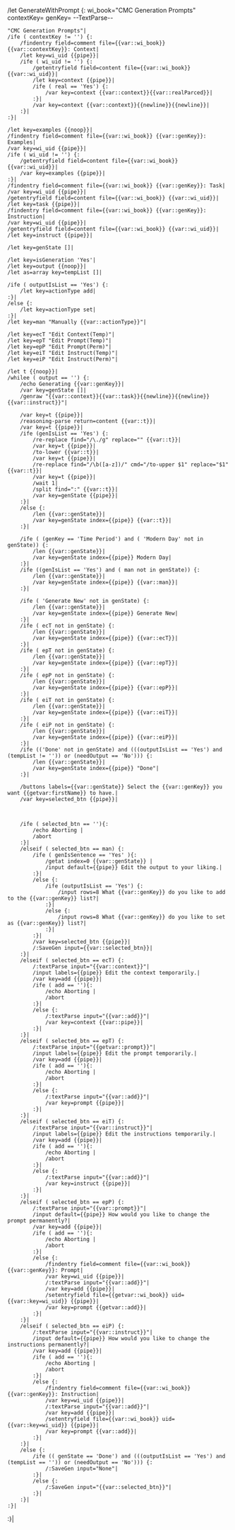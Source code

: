 /let GenerateWithPrompt {: wi_book="CMC Generation Prompts" contextKey= genKey=
	--TextParse--
	
	"CMC Generation Prompts"|
	/ife ( contextKey != '') {:
		/findentry field=comment file={{var::wi_book}} {{var::contextKey}}: Context|
		/let key=wi_uid {{pipe}}|
		/ife ( wi_uid != '') {:
			/getentryfield field=content file={{var::wi_book}} {{var::wi_uid}}|
			/let key=context {{pipe}}|
			/ife ( real == 'Yes') {:
				/var key=context {{var::context}}{{var::realParced}}|
			:}|
			/var key=context {{var::context}}{{newline}}{{newline}}|
		:}|
	:}|
	
	/let key=examples {{noop}}|
	/findentry field=comment file={{var::wi_book}} {{var::genKey}}: Examples|
	/var key=wi_uid {{pipe}}|
	/ife ( wi_uid != '') {:
		/getentryfield field=content file={{var::wi_book}} {{var::wi_uid}}|
		/var key=examples {{pipe}}|
	:}|
	/findentry field=comment file={{var::wi_book}} {{var::genKey}}: Task|
	/var key=wi_uid {{pipe}}|
	/getentryfield field=content file={{var::wi_book}} {{var::wi_uid}}|
	/let key=task {{pipe}}|
	/findentry field=comment file={{var::wi_book}} {{var::genKey}}: Instruction|
	/var key=wi_uid {{pipe}}|
	/getentryfield field=content file={{var::wi_book}} {{var::wi_uid}}|
	/let key=instruct {{pipe}}|
	
	/let key=genState []|
	
	/let key=isGeneration 'Yes'|
	/let key=output {{noop}}|
	/let as=array key=tempList []|
	
	/ife ( outputIsList == 'Yes') {:
		/let key=actionType add|
	:}|
	/else {:
		/let key=actionType set|
	:}|
	/let key=man "Manually {{var::actionType}}"|
	
	/let key=ecT "Edit Context(Temp)"|
	/let key=epT "Edit Prompt(Temp)"|
	/let key=epP "Edit Prompt(Perm)"|
	/let key=eiT "Edit Instruct(Temp)"|
	/let key=eiP "Edit Instruct(Perm)"|
	
	/let t {{noop}}|
	/whilee ( output == '') {:
		/echo Generating {{var::genKey}}|
		/var key=genState []|
		/genraw "{{var::context}}{{var::task}}{{newline}}{{newline}}{{var::instruct}}"|
	
		/var key=t {{pipe}}|
		/reasoning-parse return=content {{var::t}}|
		/var key=t {{pipe}}|
		/ife (genIsList == 'Yes') {:
			/re-replace find="/\./g" replace="" {{var::t}}|
			/var key=t {{pipe}}|
			/to-lower {{var::t}}|
			/var key=t {{pipe}}|
			/re-replace find="/\b([a-z])/" cmd="/to-upper $1" replace="$1" {{var::t}}|
			/var key=t {{pipe}}|
			/wait 1|
			/split find=":" {{var::t}}|
			/var key=genState {{pipe}}|
		:}|
		/else {:
			/len {{var::genState}}|
			/var key=genState index={{pipe}} {{var::t}}|
		:}|
	
		/ife ( (genKey == 'Time Period') and ( 'Modern Day' not in genState)) {:
			/len {{var::genState}}|
			/var key=genState index={{pipe}} Modern Day|
		:}|
		/ife ((genIsList == 'Yes') and ( man not in genState)) {:
			/len {{var::genState}}|
			/var key=genState index={{pipe}} {{var::man}}|
		:}|
	
		/ife ( 'Generate New' not in genState) {:
			/len {{var::genState}}|
			/var key=genState index={{pipe}} Generate New|
		:}|
		/ife ( ecT not in genState) {:
			/len {{var::genState}}|
			/var key=genState index={{pipe}} {{var::ecT}}|
		:}|
		/ife ( epT not in genState) {:
			/len {{var::genState}}|
			/var key=genState index={{pipe}} {{var::epT}}|
		:}|
		/ife ( epP not in genState) {:
			/len {{var::genState}}|
			/var key=genState index={{pipe}} {{var::epP}}|
		:}|
		/ife ( eiT not in genState) {:
			/len {{var::genState}}|
			/var key=genState index={{pipe}} {{var::eiT}}|
		:}|
		/ife ( eiP not in genState) {:
			/len {{var::genState}}|
			/var key=genState index={{pipe}} {{var::eiP}}|
		:}|
		/ife (('Done' not in genState) and (((outputIsList == 'Yes') and (tempList != '')) or (needOutput == 'No'))) {:
			/len {{var::genState}}|
			/var key=genState index={{pipe}} "Done"|
		:}|
	  
		/buttons labels={{var::genState}} Select the {{var::genKey}} you want {{getvar:firstName}} to have.|
		/var key=selected_btn {{pipe}}|
	
	
	
		/ife ( selected_btn == ''){:
			/echo Aborting |
			/abort
		:}|
		/elseif ( selected_btn == man) {:
			/ife ( genIsSentence == 'Yes' ){:
				/getat index=0 {{var::genState}} |
				/input default={{pipe}} Edit the output to your liking.|
			:}|
			/else {:
				/ife (outputIsList == 'Yes') {:
					/input rows=8 What {{var::genKey}} do you like to add to the {{var::genKey}} list?|
				:}|
				/else {:
					/input rows=8 What {{var::genKey}} do you like to set as {{var::genKey}} list?|
				:}|
			:}|
			/var key=selected_btn {{pipe}}|
			/:SaveGen input={{var::selected_btn}}|
		:}|
		/elseif ( selected_btn == ecT) {:
		    /:textParse input="{{var::context}}"|
		    /input labels={{pipe}} Edit the context temporarily.|
		    /var key=add {{pipe}}|
		    /ife ( add == ''){:
				/echo Aborting |
				/abort
			:}|
		    /else {:
				/:textParse input="{{var::add}}"|
				/var key=context {{var::pipe}}|
			:}|
		:}|
		/elseif ( selected_btn == epT) {:
		    /:textParse input="{{getvar::prompt}}"|
		    /input labels={{pipe}} Edit the prompt temporarily.|
		    /var key=add {{pipe}}|
		    /ife ( add == ''){:
				/echo Aborting |
				/abort
			:}|
		    /else {:
				/:textParse input="{{var::add}}"|
				/var key=prompt {{pipe}}|
			:}|
		:}|
		/elseif ( selected_btn == eiT) {:
		    /:textParse input="{{var::instruct}}"|
		    /input labels={{pipe}} Edit the instructions temporarily.|
		    /var key=add {{pipe}}|
		    /ife ( add == ''){:
				/echo Aborting |
				/abort
			:}|
			/else {:
				/:textParse input="{{var::add}}"|
				/var key=instruct {{pipe}}|
			:}|
		:}|
		/elseif ( selected_btn == epP) {:
			/:textParse input="{{var::prompt}}"|
		    /input default={{pipe}} How would you like to change the prompt permanently?|
		    /var key=add {{pipe}}|
		    /ife ( add == ''){:
				/echo Aborting |
				/abort
		    :}|
		    /else {:
				/findentry field=comment file={{var::wi_book}} {{var::genKey}}: Prompt|
				/var key=wi_uid {{pipe}}|
				/:textParse input="{{var::add}}"|
				/var key=add {{pipe}}|
				/setentryfield file={{getvar::wi_book}} uid={{var::key=wi_uid}} {{pipe}}|
				/var key=prompt {{getvar::add}}|
			:}|
		:}|
		/elseif ( selected_btn == eiP) {:
			/:textParse input="{{var::instruct}}"|
		    /input default={{pipe}} How would you like to change the instructions permanently?|
		    /var key=add {{pipe}}|
		    /ife ( add == ''){:
				/echo Aborting |
				/abort
		    :}|
		    /else {:
				/findentry field=comment file={{var::wi_book}} {{var::genKey}}: Instruction|
				/var key=wi_uid {{pipe}}|
				/:textParse input="{{var::add}}"|
				/var key=add {{pipe}}|
				/setentryfield file={{var::wi_book}} uid={{var::key=wi_uid}} {{pipe}}|
				/var key=prompt {{var::add}}|
		    :}|
		:}|
		/else {:
			/ife (( genState == 'Done') and (((outputIsList == 'Yes') and (tempList == '')) or (needOutput == 'No'))) {:
				/:SaveGen input="None"|
			:}|
			/else {:
				/:SaveGen input="{{var::selected_btn}}"|
			:}|
		:}|
	:}|
:}|